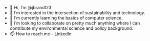 - 👋 Hi, I’m @jbrandt23
- 👀 I’m interested in the intersection of sustainability and technology.
- 🌱 I’m currently learning the basics of computer science.
- 💞️ I’m looking to collaborate on pretty much anything where I can contribute my environmental science and policy background.
- 📫 How to reach me - LinkedIn 

<!---
jbrandt23/jbrandt23 is a ✨ special ✨ repository because its `README.md` (this file) appears on your GitHub profile.
You can click the Preview link to take a look at your changes.
--->
